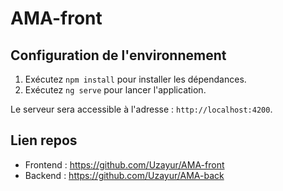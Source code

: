# AMA-front

## Configuration de l'environnement

1. Exécutez `npm install` pour installer les dépendances.
2. Exécutez `ng serve` pour lancer l'application.

Le serveur sera accessible à l'adresse : `http://localhost:4200`.


## Lien repos

- Frontend : https://github.com/Uzayur/AMA-front
- Backend : https://github.com/Uzayur/AMA-back
